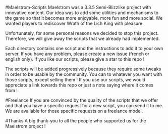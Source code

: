 #Maelstrom-Scripts
Maelstrom was a 3.3.5 Semi-Blizzlike project with innovative content. Our idea was to add some utilities and mechanisms to the game so that it becomes
more enjoyable, more fun and more social. We wanted players to rediscover Wrath of the Lich King with pleasure.

Unfortunately, for some personal reasons we decided to stop this project. Therefore, we will give away the scripts that we already had implemented.

Each directory contains one script and the instructions to add it to your own server. If you have any problem, please create a new issue (french or english only).
If you like our scripts, please give a star to this repo !

The scripts will be added progressively because they require some tweaks in order to be usable by the community.
You can to whatever you want with those scripts, except selling them !
If you use our scripts, we would appreciate a link towards this repo or just a note saying where it comes from !

#Freelance
If you are convinced by the quality of the scripts that we offer and that you have a specific request for a new script, you can send it to me. We are available for those specific requests on a freelance model.

#Thanks
A big thank-you to all the people who supported us for the Maelstrom project !
